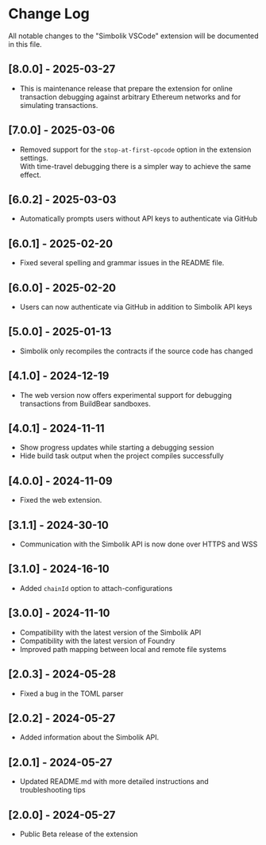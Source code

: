 # Change Log

All notable changes to the "Simbolik VSCode" extension will be documented in this file.

## [8.0.0] - 2025-03-27

- This is maintenance release that prepare the extension for online transaction debugging
  against arbitrary Ethereum networks and for simulating transactions.

## [7.0.0] - 2025-03-06

- Removed support for the `stop-at-first-opcode` option in the extension settings. \
  With time-travel debugging there is a simpler way to achieve the same effect.

## [6.0.2] - 2025-03-03

- Automatically prompts users without API keys to authenticate via GitHub

## [6.0.1] - 2025-02-20

- Fixed several spelling and grammar issues in the README file.

## [6.0.0] - 2025-02-20

- Users can now authenticate via GitHub in addition to Simbolik API keys

## [5.0.0] - 2025-01-13

- Simbolik only recompiles the contracts if the source code has changed

## [4.1.0] - 2024-12-19

- The web version now offers experimental support for debugging transactions from BuildBear sandboxes.

## [4.0.1] - 2024-11-11

- Show progress updates while starting a debugging session
- Hide build task output when the project compiles successfully

## [4.0.0] - 2024-11-09

- Fixed the web extension.

## [3.1.1] - 2024-30-10

- Communication with the Simbolik API is now done over HTTPS and WSS

## [3.1.0] - 2024-16-10

- Added `chainId` option to attach-configurations

## [3.0.0] - 2024-11-10

- Compatibility with the latest version of the Simbolik API
- Compatibility with the latest version of Foundry
- Improved path mapping between local and remote file systems

## [2.0.3] - 2024-05-28

- Fixed a bug in the TOML parser

## [2.0.2] - 2024-05-27

- Added information about the Simbolik API.

## [2.0.1] - 2024-05-27

- Updated README.md with more detailed instructions and troubleshooting tips

## [2.0.0] - 2024-05-27

- Public Beta release of the extension